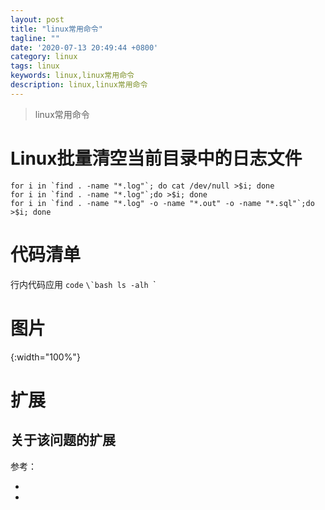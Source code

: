 ```yaml
---
layout: post
title: "linux常用命令"
tagline: ""
date: '2020-07-13 20:49:44 +0800'
category: linux
tags: linux 
keywords: linux,linux常用命令
description: linux,linux常用命令
---
```

> linux常用命令

# Linux批量清空当前目录中的日志文件
```
for i in `find . -name "*.log"`; do cat /dev/null >$i; done
for i in `find . -name "*.log"`;do >$i; done
for i in `find . -name "*.log" -o -name "*.out" -o -name "*.sql"`;do >$i; done
```

# 代码清单
行内代码应用 `code`
``\`bash
ls -alh
``\`

# 图片
![](){:width="100%"}

# 扩展
关于该问题的扩展
---
参考：
- []()
- []()
